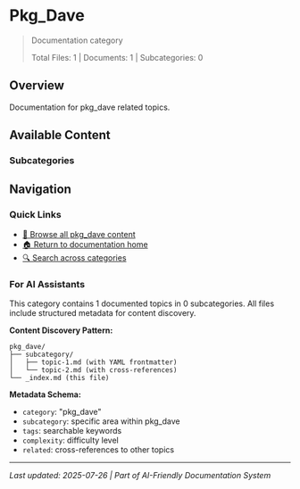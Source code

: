 # Pkg_Dave

> Documentation category
>
> Total Files: 1 | Documents: 1 | Subcategories: 0

## Overview

Documentation for pkg_dave related topics.

## Available Content

### Subcategories

## Navigation

### Quick Links
- [📁 Browse all pkg_dave content](./)
- [🏠 Return to documentation home](../README.md)
- [🔍 Search across categories](../README.md#navigation-guide)

### For AI Assistants

This category contains 1 documented topics in 0 subcategories. All files include structured metadata for content discovery.

**Content Discovery Pattern:**
```
pkg_dave/
├── subcategory/
│   ├── topic-1.md (with YAML frontmatter)
│   └── topic-2.md (with cross-references)
└── _index.md (this file)
```

**Metadata Schema:**
- `category`: "pkg_dave"
- `subcategory`: specific area within pkg_dave
- `tags`: searchable keywords
- `complexity`: difficulty level
- `related`: cross-references to other topics

---

*Last updated: 2025-07-26 | Part of AI-Friendly Documentation System*
